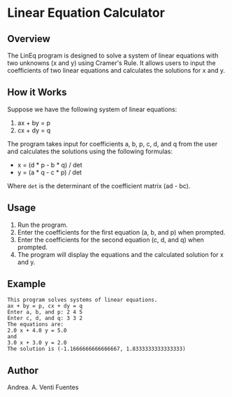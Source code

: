 # Linear Equation Calculator

## Overview

The LinEq program is designed to solve a system of linear equations with two unknowns (x and y) using Cramer's Rule. It allows users to input the coefficients of two linear equations and calculates the solutions for x and y.

## How it Works

Suppose we have the following system of linear equations:

1. ax + by = p
2. cx + dy = q

The program takes input for coefficients a, b, p, c, d, and q from the user and calculates the solutions using the following formulas:

- x = (d * p - b * q) / det
- y = (a * q - c * p) / det

Where `det` is the determinant of the coefficient matrix (ad - bc).

## Usage

1. Run the program.
2. Enter the coefficients for the first equation (a, b, and p) when prompted.
3. Enter the coefficients for the second equation (c, d, and q) when prompted.
4. The program will display the equations and the calculated solution for x and y.

## Example

```plaintext
This program solves systems of linear equations.
ax + by = p, cx + dy = q
Enter a, b, and p: 2 4 5
Enter c, d, and q: 3 3 2
The equations are:
2.0 x + 4.0 y = 5.0
and
3.0 x + 3.0 y = 2.0
The solution is (-1.1666666666666667, 1.8333333333333333)
```

## Author

Andrea. A. Venti Fuentes